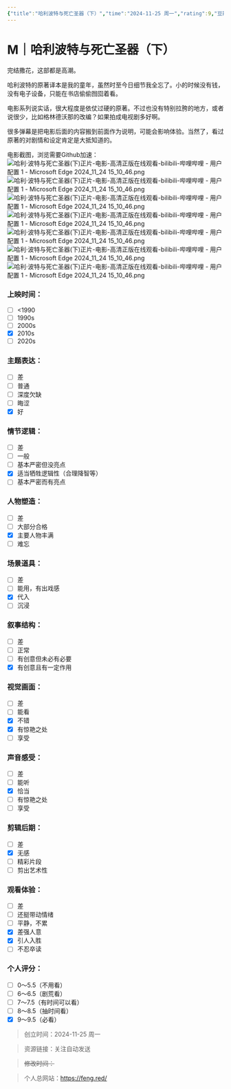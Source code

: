```yaml
---
{"title":"哈利波特与死亡圣器（下）","time":"2024-11-25 周一","rating":9,"豆瓣":9,"上映时间":["2011","2024"],"类型":["M","奇幻"],"导演":["大卫·叶茨 David Yates"],"主演":["丹尼尔·雷德克里夫 Daniel Radcliffe","艾玛·沃森 Emma Watson","鲁伯特·格林特 Rupert Grint"],"国家/地区":["英国","美国"],"片长/分钟":"130分钟","dg-publish":true,"permalink":"/300 评价/M电影/新近看过/哈利波特与死亡圣器（下）/","dgPassFrontmatter":true,"created":"2024-11-25T12:03:12.774+08:00","updated":"2024-11-25T17:55:45.768+08:00"}
---
```


# M｜哈利波特与死亡圣器（下）
完结撒花，这部都是高潮。

哈利波特的原著译本是我的童年，虽然时至今日细节我全忘了。小的时候没有钱，没有电子设备，只能在书店偷偷囫囵着看。

电影系列说实话，很大程度是依仗过硬的原著。不过也没有特别拉胯的地方，或者说很少，比如格林德沃那的改编？如果拍成电视剧多好啊。

很多弹幕是把电影后面的内容搬到前面作为说明，可能会影响体验。当然了，看过原著的对剧情和设定肯定是大抵知道的。

电影截图，浏览需要Github加速：
![哈利·波特与死亡圣器(下)正片-电影-高清正版在线观看-bilibili-哔哩哔哩 - 用户配置 1 - Microsoft​ Edge 2024_11_24 15_10_46.png](https://raw.githubusercontent.com/dolanjiang/Image-Jiang/main/202411251207882.jpg)
![哈利·波特与死亡圣器(下)正片-电影-高清正版在线观看-bilibili-哔哩哔哩 - 用户配置 1 - Microsoft​ Edge 2024_11_24 15_10_46.png](https://raw.githubusercontent.com/dolanjiang/Image-Jiang/main/202411251207884.jpg)
![哈利·波特与死亡圣器(下)正片-电影-高清正版在线观看-bilibili-哔哩哔哩 - 用户配置 1 - Microsoft​ Edge 2024_11_24 15_10_46.png](https://raw.githubusercontent.com/dolanjiang/Image-Jiang/main/202411251207885.jpg)
![哈利·波特与死亡圣器(下)正片-电影-高清正版在线观看-bilibili-哔哩哔哩 - 用户配置 1 - Microsoft​ Edge 2024_11_24 15_10_46.png](https://raw.githubusercontent.com/dolanjiang/Image-Jiang/main/202411251207886.jpg)
![哈利·波特与死亡圣器(下)正片-电影-高清正版在线观看-bilibili-哔哩哔哩 - 用户配置 1 - Microsoft​ Edge 2024_11_24 15_10_46.png](https://raw.githubusercontent.com/dolanjiang/Image-Jiang/main/202411251207887.jpg)
![哈利·波特与死亡圣器(下)正片-电影-高清正版在线观看-bilibili-哔哩哔哩 - 用户配置 1 - Microsoft​ Edge 2024_11_24 15_10_46.png](https://raw.githubusercontent.com/dolanjiang/Image-Jiang/main/202411251207888.jpg)
![哈利·波特与死亡圣器(下)正片-电影-高清正版在线观看-bilibili-哔哩哔哩 - 用户配置 1 - Microsoft​ Edge 2024_11_24 15_10_46.png](https://raw.githubusercontent.com/dolanjiang/Image-Jiang/main/202411251207889.jpg)

### 上映时间：
- [ ] <1990
- [ ] 1990s
- [ ] 2000s
- [x] 2010s
- [ ] 2020s
### 主题表达：
- [ ] 差
- [ ] 普通
- [ ] 深度欠缺
- [ ] 晦涩
- [x] 好
### 情节逻辑：
- [ ] 差
- [ ] 一般
- [ ] 基本严密但没亮点
- [x] 适当牺牲逻辑性（合理降智等）
- [ ] 基本严密而有亮点
### 人物塑造：
- [ ] 差
- [ ] 大部分合格
- [x] 主要人物丰满
- [ ] 难忘
### 场景道具：
- [ ] 差
- [ ] 能用，有出戏感
- [x] 代入
- [ ] 沉浸
### 叙事结构：
- [ ] 差
- [ ] 正常
- [ ] 有创意但未必有必要
- [x] 有创意且有一定作用
### 视觉画面：
- [ ] 差
- [ ] 能看
- [x] 不错
- [x] 有惊艳之处
- [ ] 享受
### 声音感受：
- [ ] 差
- [ ] 能听
- [x] 恰当
- [ ] 有惊艳之处
- [ ] 享受
### 剪辑后期：
- [ ] 差
- [x] 无感
- [ ] 精彩片段
- [ ] 剪出艺术性
### 观看体验：
- [ ] 差
- [ ] 还挺带动情绪
- [ ] 平静，不累
- [x] 差强人意
- [x] 引人入胜
- [ ] 不忍卒读
### 个人评分：
- [ ] 0～5.5（不用看）
- [ ] 6～6.5（剧荒看）
- [ ] 7～7.5（有时间可以看）
- [ ] 8～8.5（抽时间看）
- [x] 9～9.5（必看）

>创立时间：2024-11-25 周一

>资源链接：关注自动发送

>~~修改时间：~~

>个人总网站：https://feng.red/


